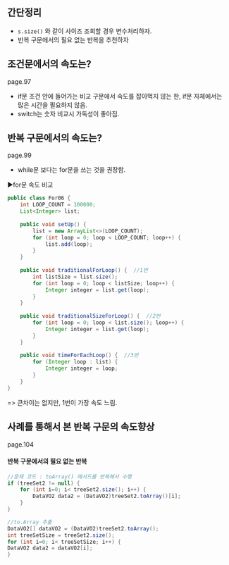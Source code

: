 ## 간단정리
- `s.size()` 와 같이 사이즈 조회할 경우 변수처리하자.
- 반복 구문에서의 필요 없는 반복을 추천하자

## 조건문에서의 속도는?
page.97
- if문 조건 안에 들어가는 비교 구문에서 속도를 잡아먹지 않는 한, if문 자체에서는 많은 시간을 필요하지 않음.
- switch는 숫자 비교시 가독성이 좋아짐.


## 반복 구문에서의 속도는?
page.99
- while문 보다는 for문을 쓰는 것을 권장함.

▶for문 속도 비교
```java
public class For06 {  
    int LOOP_COUNT = 100000;  
    List<Integer> list;  
  
    public void setUp() {  
        list = new ArrayList<>(LOOP_COUNT);  
        for (int loop = 0; loop < LOOP_COUNT; loop++) {  
            list.add(loop);  
        }  
    }  
  
    public void traditionalForLoop() {  //1번
        int listSize = list.size();  
        for (int loop = 0; loop < listSize; loop++) {  
            Integer integer = list.get(loop);  
        }  
    }  
  
    public void traditionalSizeForLoop() {  //2번
        for (int loop = 0; loop < list.size(); loop++) {  
            Integer integer = list.get(loop);  
        }  
    }  
  
    public void timeForEachLoop() {  //3번
        for (Integer loop : list) {  
            Integer integer = loop;  
        }  
    }
}
```
=> 큰차이는 없지만, 1번이 가장 속도 느림.


## 사례를 통해서 본 반복 구문의 속도향상
page.104
#### 반복 구문에서의 필요 없는 반복
```java
//문제 코드 : toArray() 메서드를 반복해서 수행
if (treeSet2 != null) {
	for (int i=0; i< treeSet2.size(); i++) {
		DataVO2 data2 = (DataVO2)treeSet2.toArray()[i];
	}
}

//to.Array 추출
DataVO2[] dataVO2 = (DataVO2)treeSet2.toArray();  
int treeSetSize = treeSet2.size();  
for (int i=0; i< treeSetSize; i++) {  
DataVO2 data2 = dataVO2[i];  
}
```

